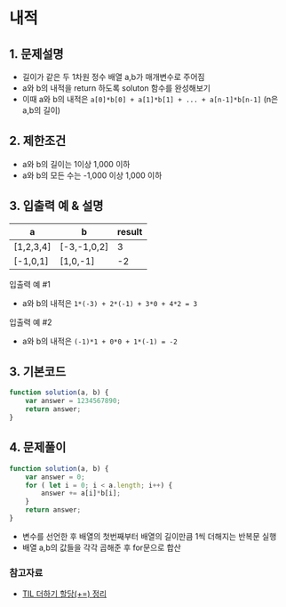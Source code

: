 # 내적

## 1. 문제설명
 + 길이가 같은 두 1차원 정수 배열 a,b가 매개변수로 주어짐 
 + a와 b의 내적을 return 하도록 soluton 함수를 완성해보기
 + 이때 a와 b의 내적은 ```a[0]*b[0] + a[1]*b[1] + ... + a[n-1]*b[n-1]``` (n은 a,b의 길이)
 
## 2. 제한조건
 + a와 b의 길이는 1이상 1,000 이하
 + a와 b의 모든 수는 -1,000 이상 1,000 이하

## 3. 입출력 예 & 설명
|a|b|result|
|------|---|---|
|[1,2,3,4]|[-3,-1,0,2]|3|
|[-1,0,1]|[1,0,-1]|-2|
  
 입출력 예 #1
- a와 b의 내적은 ```1*(-3) + 2*(-1) + 3*0 + 4*2 = 3``` 

 입출력 예 #2
- a와 b의 내적은 ```(-1)*1 + 0*0 + 1*(-1) = -2```
  
## 3. 기본코드
```JavaScript
function solution(a, b) {
    var answer = 1234567890;
    return answer;
}
```

## 4. 문제풀이
```JavaScript
function solution(a, b) {
    var answer = 0;
    for ( let i = 0; i < a.length; i++) {
        answer += a[i]*b[i];
    }
    return answer;
}
```
- 변수를 선언한 후 배열의 첫번째부터 배열의 길이만큼 1씩 더해지는 반복문 실행
- 배열 a,b의 값들을 각각 곱해준 후 for문으로 합산

### 참고자료
 
- [TIL 더하기 할당(+=) 정리](https://github.com/saehwa95/TIL/blob/main/JavaScript/%EB%8D%94%ED%95%98%EA%B8%B0%20%ED%95%A0%EB%8B%B9(%2B%3D).md)
